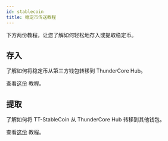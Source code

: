 ```yaml
---
id: stablecoin
title: 稳定币传送教程
---
```

下方两份教程，让您了解如何轻松地存入或提取稳定币。

## 存入 

了解如何将稳定币从第三方钱包转移到 ThunderCore Hub。

查看[这份](https://docs.thundercore.com/Deposit_StableCoin_to_ThunderCore_Hub.pdf) 教程。

## 提取

了解如何将 TT-StableCoin 从 ThunderCore Hub 转移到其他钱包。

查看[这份](https://docs.thundercore.com/Withdraw_StableCoin_from_ThunderCore_Hub.pdf) 教程。
